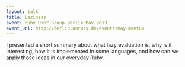 ```yaml
---
layout: talk
title: Laziness
event: Ruby User Group Berlin May 2013
event_url: http://berlin.onruby.de/events/may-meetup
---
```


I presented a short summary about what lazy evaluation is, why is it interesting, how it is implemented in some languages, and how can we apply those ideas in our everyday Ruby.

<script async class="speakerdeck-embed" data-id="da4e644095ef013034ad126b7120aafb" data-ratio="1.33333333333333" src="//speakerdeck.com/assets/embed.js"></script>

